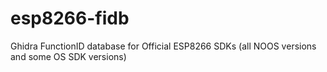 # esp8266-fidb
Ghidra FunctionID database for Official ESP8266 SDKs (all NOOS versions and some OS SDK versions)
